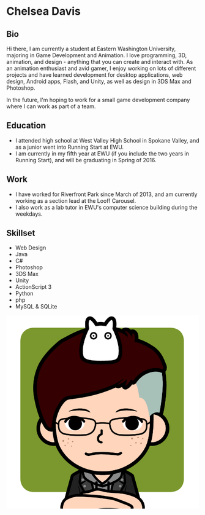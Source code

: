 # Chelsea Davis
## Bio
Hi there, I am currently a student at Eastern Washington University, majoring in Game Development and Animation. I love programming, 3D, animation, and design - anything that you can create and interact with. As an animation enthusiast and avid gamer, I enjoy working on lots of different projects and have learned development for desktop applications, web design, Android apps, Flash, and Unity, as well as design in 3DS Max and Photoshop. 

In the future, I'm hoping to work for a small game development company where I can work as part of a team.

## Education
* I attended high school at West Valley High School in Spokane Valley, and as a junior went into Running Start at EWU.
* I am currently in my fifth year at EWU (if you include the two years in Running Start), and will be graduating in Spring of 2016.

## Work
* I have worked for Riverfront Park since March of 2013, and am currently working as a section lead at the Looff Carousel.
* I also work as a lab tutor in EWU's computer science building during the weekdays.

## Skillset
* Web Design
* Java
* C#
* Photoshop
* 3DS Max
* Unity
* ActionScript 3
* Python
* php
* MySQL & SQLite

![Temporary Bio Image](https://github.com/chelmi5/chelmi5.github.io/blob/master/img/faceq.jpg?raw=true)

